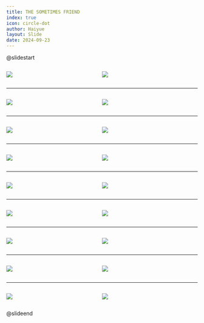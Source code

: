```yaml
---
title: THE SOMETIMES FRIEND
index: true
icon: circle-dot
author: Haiyue
layout: Slide
date: 2024-09-23
---
```

 
@slidestart

<div style="display:flex">
<div style="flex:1">

![](/reading/english/Level-M/THE%20SOMETIMES%20FRIEND/001.webp)
</div>
<div style="flex:1">

![](/reading/english/Level-M/THE%20SOMETIMES%20FRIEND/002.webp)
</div>
</div>

---

<div style="display:flex">
<div style="flex:1">

![](/reading/english/Level-M/THE%20SOMETIMES%20FRIEND/003.webp)
</div>
<div style="flex:1">

![](/reading/english/Level-M/THE%20SOMETIMES%20FRIEND/004.webp)
</div>
</div>

---

<div style="display:flex">
<div style="flex:1">

![](/reading/english/Level-M/THE%20SOMETIMES%20FRIEND/005.webp)
</div>
<div style="flex:1">

![](/reading/english/Level-M/THE%20SOMETIMES%20FRIEND/006.webp)
</div>
</div>

---

<div style="display:flex">
<div style="flex:1">

![](/reading/english/Level-M/THE%20SOMETIMES%20FRIEND/007.webp)
</div>
<div style="flex:1">

![](/reading/english/Level-M/THE%20SOMETIMES%20FRIEND/008.webp)
</div>
</div>

---

<div style="display:flex">
<div style="flex:1">

![](/reading/english/Level-M/THE%20SOMETIMES%20FRIEND/009.webp)
</div>
<div style="flex:1">

![](/reading/english/Level-M/THE%20SOMETIMES%20FRIEND/010.webp)
</div>
</div>

---

<div style="display:flex">
<div style="flex:1">

![](/reading/english/Level-M/THE%20SOMETIMES%20FRIEND/011.webp)
</div>
<div style="flex:1">

![](/reading/english/Level-M/THE%20SOMETIMES%20FRIEND/012.webp)
</div>
</div>

---

<div style="display:flex">
<div style="flex:1">

![](/reading/english/Level-M/THE%20SOMETIMES%20FRIEND/013.webp)
</div>
<div style="flex:1">

![](/reading/english/Level-M/THE%20SOMETIMES%20FRIEND/014.webp)
</div>
</div>

---

<div style="display:flex">
<div style="flex:1">

![](/reading/english/Level-M/THE%20SOMETIMES%20FRIEND/015.webp)
</div>
<div style="flex:1">

![](/reading/english/Level-M/THE%20SOMETIMES%20FRIEND/016.webp)
</div>
</div>

---

<div style="display:flex">
<div style="flex:1">

![](/reading/english/Level-M/THE%20SOMETIMES%20FRIEND/017.webp)
</div>
<div style="flex:1">

![](/reading/english/Level-M/THE%20SOMETIMES%20FRIEND/018.webp)
</div>
</div>

@slideend